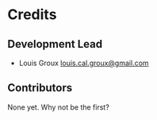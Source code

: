 Credits
=======

Development Lead
----------------

- Louis Groux <louis.cal.groux@gmail.com>

Contributors
------------

None yet. Why not be the first?
